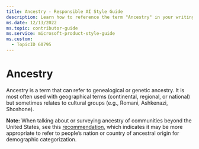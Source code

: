 ```yaml
---
title: Ancestry - Responsible AI Style Guide
description: Learn how to reference the term "Ancestry" in your writing, including when to use geographical or cultural descriptors. Follow guidelines for discussing ancestry beyond the United States.
ms.date: 12/13/2022
ms.topic: contributor-guide
ms.service: microsoft-product-style-guide
ms.custom:
  - TopicID 60795
---
```



# Ancestry

Ancestry is a term that can refer to genealogical or genetic ancestry. It is most often used with geographical terms (continental, regional, or national) but sometimes relates to cultural groups (e.g., Romani, Ashkenazi, Shoshone).

**Note:** When talking about or surveying ancestry of communities beyond the United States, see this [recommendation,](https://hits.microsoft.com/Recommendation/4082700) which indicates it may be more appropriate to refer to people’s nation or country of ancestral origin for demographic categorization.  
